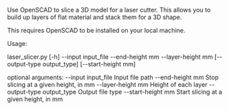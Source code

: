 Use OpenSCAD to slice a 3D model for a laser cutter. This allows you to 
build up layers of flat material and stack them for a 3D shape.

This requires OpenSCAD to be installed on your local machine.

Usage:

laser_slicer.py [-h] --input input_file --end-height mm --layer-height
                       mm [--output-type output_type] [--start-height mm]

optional arguments:
  --input input_file    Input file path
  --end-height mm       Stop slicing at a given height, in mm
  --layer-height mm     Height of each layer
  --output-type output_type
                        Output file type
  --start-height mm     Start slicing at a given height, in mm

